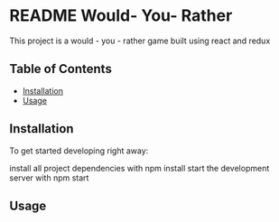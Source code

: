 # README Would- You- Rather

This project is a would - you - rather game built using react and redux

## Table of Contents

- [Installation](#installation)
- [Usage](#usage)


## Installation
To get started developing right away:

install all project dependencies with npm install
start the development server with npm start


## Usage





